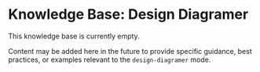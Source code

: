 # Knowledge Base: Design Diagramer

This knowledge base is currently empty.

Content may be added here in the future to provide specific guidance, best practices, or examples relevant to the `design-diagramer` mode.